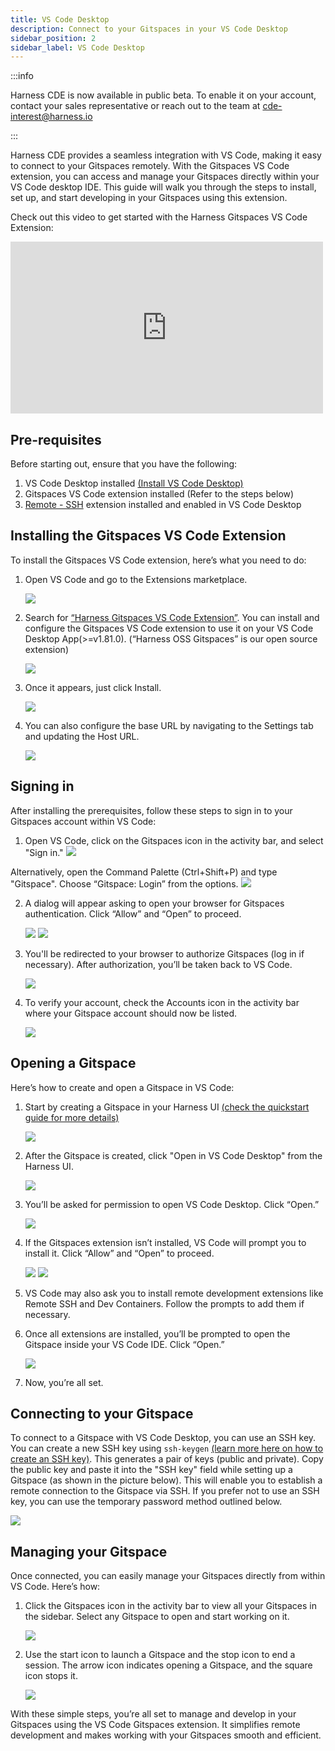 ```yaml
---
title: VS Code Desktop
description: Connect to your Gitspaces in your VS Code Desktop
sidebar_position: 2
sidebar_label: VS Code Desktop
---
```


:::info

Harness CDE is now available in public beta. To enable it on your account, contact your sales representative or reach out to the team at cde-interest@harness.io 

:::

Harness CDE provides a seamless integration with VS Code, making it easy to connect to your Gitspaces remotely. With the Gitspaces VS Code extension, you can access and manage your Gitspaces directly within your VS Code desktop IDE. This guide will walk you through the steps to install, set up, and start developing in your Gitspaces using this extension.

Check out this video to get started with the Harness Gitspaces VS Code Extension: 

<iframe width="500" height="275" src="https://www.youtube.com/embed/8rwKZNszOpI?si=KjREEG_HGN8-YyrD" title="YouTube video player" frameborder="0" allow="accelerometer; autoplay; clipboard-write; encrypted-media; gyroscope; picture-in-picture; web-share" referrerpolicy="strict-origin-when-cross-origin" allowfullscreen></iframe>

## Pre-requisites 
Before starting out, ensure that you have the following:
1. VS Code Desktop installed [(Install VS Code Desktop)](https://code.visualstudio.com/download)
2. Gitspaces VS Code extension installed (Refer to the steps below)
3. [Remote - SSH](https://marketplace.visualstudio.com/items?itemName=ms-vscode-remote.remote-ssh) extension installed and enabled in VS Code Desktop


## Installing the Gitspaces VS Code Extension
To install the Gitspaces VS Code extension, here’s what you need to do:
1. Open VS Code and go to the Extensions marketplace.

    ![](./static/installing-1.png)

2. Search for [“Harness Gitspaces VS Code Extension”](https://marketplace.visualstudio.com/items?itemName=harness-inc.gitspaces). You can install and configure the Gitspaces VS Code extension to use it on your VS Code Desktop App(>=v1.81.0). (“Harness OSS Gitspaces” is our open source extension)

    ![](./static/vscode'1.png)

3. Once it appears, just click Install.

    ![](./static/vscode'2.png)

4. You can also configure the base URL by navigating to the Settings tab and updating the Host URL.

    ![](./static/vscode'3.png)
    


## Signing in
After installing the prerequisites, follow these steps to sign in to your Gitspaces account within VS Code:
1. Open VS Code, click on the Gitspaces icon in the activity bar, and select "Sign in." 
    ![](./static/signing-in-1.png)

Alternatively, open the Command Palette (Ctrl+Shift+P) and type "Gitspace". Choose “Gitspace: Login” from the options. 
    ![](./static/signing-in-2.png)

2. A dialog will appear asking to open your browser for Gitspaces authentication. Click “Allow” and “Open” to proceed. 

    ![](./static/signing-in-3.png) 
    ![](./static/signing-in-4.png)

3. You'll be redirected to your browser to authorize Gitspaces (log in if necessary). After authorization, you’ll be taken back to VS Code.

    ![](./static/signing-in-5.png)

4. To verify your account, check the Accounts icon in the activity bar where your Gitspace account should now be listed.

    ![](./static/signing-in-6.png)


## Opening a Gitspace
Here’s how to create and open a Gitspace in VS Code:
1. Start by creating a Gitspace in your Harness UI [(check the quickstart guide for more details)](https://developer.harness.io/docs/cloud-development-environments/get-started/getting-started-with-cde)

    ![](./static/opening-gitspace-1.png)

2. After the Gitspace is created, click "Open in VS Code Desktop" from the Harness UI.

    ![](./static/opening-gitspace-2.png)

3. You’ll be asked for permission to open VS Code Desktop. Click “Open.”

    ![](./static/opening-gitspace-3.png)

4. If the Gitspaces extension isn’t installed, VS Code will prompt you to install it. Click “Allow” and “Open” to proceed.

    ![](./static/opening-gitspace-4.png)
    ![](./static/opening-gitspace-6.png)

5. VS Code may also ask you to install remote development extensions like Remote SSH and Dev Containers. Follow the prompts to add them if necessary.

6. Once all extensions are installed, you’ll be prompted to open the Gitspace inside your VS Code IDE. Click “Open.”

    ![](./static/opening-gitspace-5.png)

7. Now, you’re all set. 


## Connecting to your Gitspace
To connect to a Gitspace with VS Code Desktop, you can use an SSH key. You can create a new SSH key using `ssh-keygen` [(learn more here on how to create an SSH key)](https://git-scm.com/book/en/v2/Git-on-the-Server-Generating-Your-SSH-Public-Key). This generates a pair of keys (public and private). Copy the public key and paste it into the "SSH key" field while setting up a Gitspace (as shown in the picture below). This will enable you to establish a remote connection to the Gitspace via SSH. If you prefer not to use an SSH key, you can use the temporary password method outlined below.

![](./static/ssh-key.png)


## Managing your Gitspace 
Once connected, you can easily manage your Gitspaces directly from within VS Code. Here’s how:
1. Click the Gitspaces icon in the activity bar to view all your Gitspaces in the sidebar.
Select any Gitspace to open and start working on it. 

    ![](./static/managing-gitspaces-3.png)

2. Use the start icon to launch a Gitspace and the stop icon to end a session. The arrow icon indicates opening a Gitspace, and the square icon stops it.

    ![](./static/managing-gitspaces-4.png)

With these simple steps, you’re all set to manage and develop in your Gitspaces using the VS Code Gitspaces extension. It simplifies remote development and makes working with your Gitspaces smooth and efficient.
